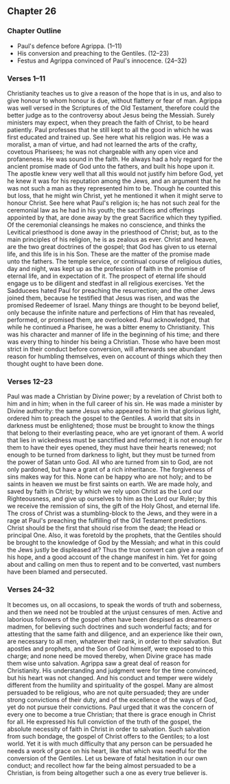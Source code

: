 ## Chapter 26

### Chapter Outline

- Paul's defence before Agrippa. (1–11)
- His conversion and preaching to the Gentiles. (12–23)
- Festus and Agrippa convinced of Paul's innocence. (24–32)

### Verses 1–11

Christianity teaches us to give a reason of the hope that is in us, and also to give honour to whom honour is due, without flattery or fear of man. Agrippa was well versed in the Scriptures of the Old Testament, therefore could the better judge as to the controversy about Jesus being the Messiah. Surely ministers may expect, when they preach the faith of Christ, to be heard patiently. Paul professes that he still kept to all the good in which he was first educated and trained up. See here what his religion was. He was a moralist, a man of virtue, and had not learned the arts of the crafty, covetous Pharisees; he was not chargeable with any open vice and profaneness. He was sound in the faith. He always had a holy regard for the ancient promise made of God unto the fathers, and built his hope upon it. The apostle knew very well that all this would not justify him before God, yet he knew it was for his reputation among the Jews, and an argument that he was not such a man as they represented him to be. Though he counted this but loss, that he might win Christ, yet he mentioned it when it might serve to honour Christ. See here what Paul's religion is; he has not such zeal for the ceremonial law as he had in his youth; the sacrifices and offerings appointed by that, are done away by the great Sacrifice which they typified. Of the ceremonial cleansings he makes no conscience, and thinks the Levitical priesthood is done away in the priesthood of Christ; but, as to the main principles of his religion, he is as zealous as ever. Christ and heaven, are the two great doctrines of the gospel; that God has given to us eternal life, and this life is in his Son. These are the matter of the promise made unto the fathers. The temple service, or continual course of religious duties, day and night, was kept up as the profession of faith in the promise of eternal life, and in expectation of it. The prospect of eternal life should engage us to be diligent and stedfast in all religious exercises. Yet the Sadducees hated Paul for preaching the resurrection; and the other Jews joined them, because he testified that Jesus was risen, and was the promised Redeemer of Israel. Many things are thought to be beyond belief, only because the infinite nature and perfections of Him that has revealed, performed, or promised them, are overlooked. Paul acknowledged, that while he continued a Pharisee, he was a bitter enemy to Christianity. This was his character and manner of life in the beginning of his time; and there was every thing to hinder his being a Christian. Those who have been most strict in their conduct before conversion, will afterwards see abundant reason for humbling themselves, even on account of things which they then thought ought to have been done.

### Verses 12–23

Paul was made a Christian by Divine power; by a revelation of Christ both to him and in him; when in the full career of his sin. He was made a minister by Divine authority: the same Jesus who appeared to him in that glorious light, ordered him to preach the gospel to the Gentiles. A world that sits in darkness must be enlightened; those must be brought to know the things that belong to their everlasting peace, who are yet ignorant of them. A world that lies in wickedness must be sanctified and reformed; it is not enough for them to have their eyes opened, they must have their hearts renewed; not enough to be turned from darkness to light, but they must be turned from the power of Satan unto God. All who are turned from sin to God, are not only pardoned, but have a grant of a rich inheritance. The forgiveness of sins makes way for this. None can be happy who are not holy; and to be saints in heaven we must be first saints on earth. We are made holy, and saved by faith in Christ; by which we rely upon Christ as the Lord our Righteousness, and give up ourselves to him as the Lord our Ruler; by this we receive the remission of sins, the gift of the Holy Ghost, and eternal life. The cross of Christ was a stumbling-block to the Jews, and they were in a rage at Paul's preaching the fulfilling of the Old Testament predictions. Christ should be the first that should rise from the dead; the Head or principal One. Also, it was foretold by the prophets, that the Gentiles should be brought to the knowledge of God by the Messiah; and what in this could the Jews justly be displeased at? Thus the true convert can give a reason of his hope, and a good account of the change manifest in him. Yet for going about and calling on men thus to repent and to be converted, vast numbers have been blamed and persecuted.

### Verses 24–32

It becomes us, on all occasions, to speak the words of truth and soberness, and then we need not be troubled at the unjust censures of men. Active and laborious followers of the gospel often have been despised as dreamers or madmen, for believing such doctrines and such wonderful facts; and for attesting that the same faith and diligence, and an experience like their own, are necessary to all men, whatever their rank, in order to their salvation. But apostles and prophets, and the Son of God himself, were exposed to this charge; and none need be moved thereby, when Divine grace has made them wise unto salvation. Agrippa saw a great deal of reason for Christianity. His understanding and judgment were for the time convinced, but his heart was not changed. And his conduct and temper were widely different from the humility and spirituality of the gospel. Many are almost persuaded to be religious, who are not quite persuaded; they are under strong convictions of their duty, and of the excellence of the ways of God, yet do not pursue their convictions. Paul urged that it was the concern of every one to become a true Christian; that there is grace enough in Christ for all. He expressed his full conviction of the truth of the gospel, the absolute necessity of faith in Christ in order to salvation. Such salvation from such bondage, the gospel of Christ offers to the Gentiles; to a lost world. Yet it is with much difficulty that any person can be persuaded he needs a work of grace on his heart, like that which was needful for the conversion of the Gentiles. Let us beware of fatal hesitation in our own conduct; and recollect how far the being almost persuaded to be a Christian, is from being altogether such a one as every true believer is.


